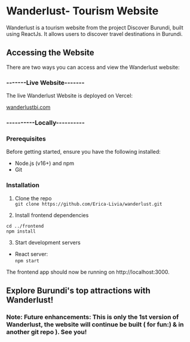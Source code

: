 # Wanderlust- Tourism Website

Wanderlust is a tourism website from the project Discover Burundi, built using ReactJs. It allows users to discover travel destinations in Burundi.

## Accessing the Website

There are two ways you can access and view the Wanderlust website:

### -------Live Website-------

The live Wanderlust Website is deployed on Vercel:

[wanderlustbi.com](https://wanderlust-alpha.vercel.app/)

### ----------Locally----------

### Prerequisites

Before getting started, ensure you have the following installed:

+ Node.js (v16+) and npm
+ Git

### Installation

1. Clone the repo  
`git clone https://github.com/Erica-Livia/wanderlust.git`

2. Install frontend dependencies
   
`cd ../frontend`  
`npm install`

3. Start development servers  

+ React server:  
`npm start`

The frontend app should now be running on http://localhost:3000.


## Explore Burundi's top attractions with Wanderlust!

### Note: Future enhancements: This is only the 1st version of Wanderlust, the website will continue be built ( for fun:) & in another git repo ). See you!

